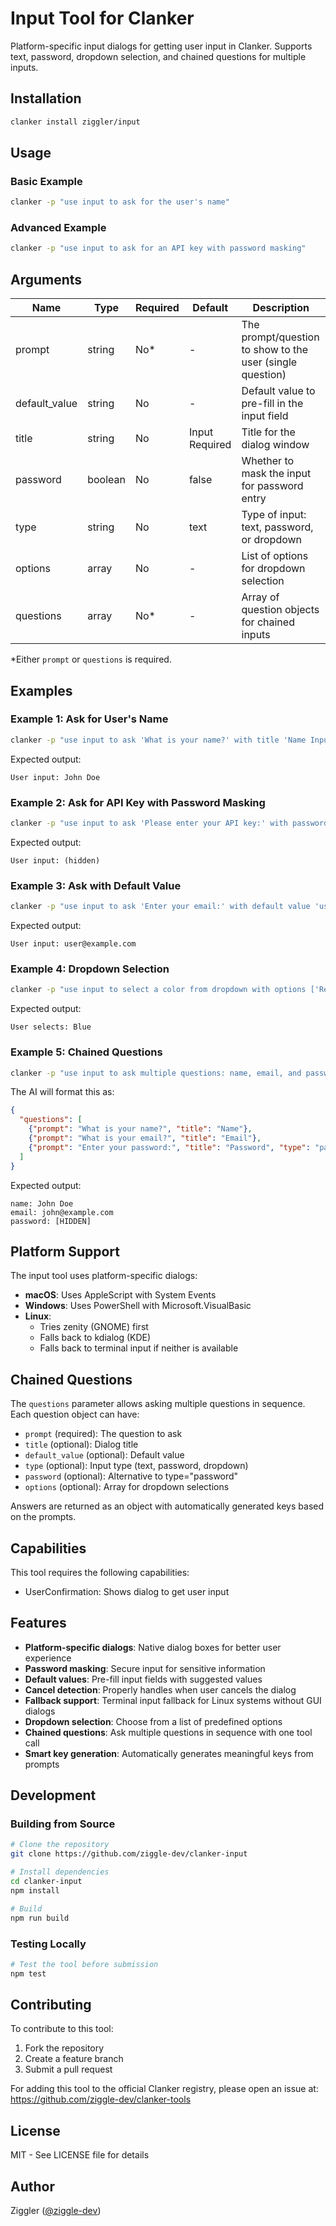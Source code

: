 # Input Tool for Clanker

Platform-specific input dialogs for getting user input in Clanker. Supports text, password, dropdown selection, and chained questions for multiple inputs.

## Installation

```bash
clanker install ziggler/input
```

## Usage

### Basic Example

```bash
clanker -p "use input to ask for the user's name"
```

### Advanced Example

```bash
clanker -p "use input to ask for an API key with password masking"
```

## Arguments

| Name | Type | Required | Default | Description |
|------|------|----------|---------|-------------|
| prompt | string | No* | - | The prompt/question to show to the user (single question) |
| default_value | string | No | - | Default value to pre-fill in the input field |
| title | string | No | Input Required | Title for the dialog window |
| password | boolean | No | false | Whether to mask the input for password entry |
| type | string | No | text | Type of input: text, password, or dropdown |
| options | array | No | - | List of options for dropdown selection |
| questions | array | No* | - | Array of question objects for chained inputs |

*Either `prompt` or `questions` is required.

## Examples

### Example 1: Ask for User's Name

```bash
clanker -p "use input to ask 'What is your name?' with title 'Name Input'"
```

Expected output:
```
User input: John Doe
```

### Example 2: Ask for API Key with Password Masking

```bash
clanker -p "use input to ask 'Please enter your API key:' with password masking"
```

Expected output:
```
User input: (hidden)
```

### Example 3: Ask with Default Value

```bash
clanker -p "use input to ask 'Enter your email:' with default value 'user@example.com'"
```

Expected output:
```
User input: user@example.com
```

### Example 4: Dropdown Selection

```bash
clanker -p "use input to select a color from dropdown with options ['Red', 'Green', 'Blue']"
```

Expected output:
```
User selects: Blue
```

### Example 5: Chained Questions

```bash
clanker -p "use input to ask multiple questions: name, email, and password"
```

The AI will format this as:
```json
{
  "questions": [
    {"prompt": "What is your name?", "title": "Name"},
    {"prompt": "What is your email?", "title": "Email"},
    {"prompt": "Enter your password:", "title": "Password", "type": "password"}
  ]
}
```

Expected output:
```
name: John Doe
email: john@example.com
password: [HIDDEN]
```

## Platform Support

The input tool uses platform-specific dialogs:

- **macOS**: Uses AppleScript with System Events
- **Windows**: Uses PowerShell with Microsoft.VisualBasic
- **Linux**: 
  - Tries zenity (GNOME) first
  - Falls back to kdialog (KDE)
  - Falls back to terminal input if neither is available

## Chained Questions

The `questions` parameter allows asking multiple questions in sequence. Each question object can have:

- `prompt` (required): The question to ask
- `title` (optional): Dialog title
- `default_value` (optional): Default value
- `type` (optional): Input type (text, password, dropdown)
- `password` (optional): Alternative to type="password"
- `options` (optional): Array for dropdown selections

Answers are returned as an object with automatically generated keys based on the prompts.

## Capabilities

This tool requires the following capabilities:
- UserConfirmation: Shows dialog to get user input

## Features

- **Platform-specific dialogs**: Native dialog boxes for better user experience
- **Password masking**: Secure input for sensitive information
- **Default values**: Pre-fill input fields with suggested values
- **Cancel detection**: Properly handles when user cancels the dialog
- **Fallback support**: Terminal input fallback for Linux systems without GUI dialogs
- **Dropdown selection**: Choose from a list of predefined options
- **Chained questions**: Ask multiple questions in sequence with one tool call
- **Smart key generation**: Automatically generates meaningful keys from prompts

## Development

### Building from Source

```bash
# Clone the repository
git clone https://github.com/ziggle-dev/clanker-input

# Install dependencies
cd clanker-input
npm install

# Build
npm run build
```

### Testing Locally

```bash
# Test the tool before submission
npm test
```

## Contributing

To contribute to this tool:
1. Fork the repository
2. Create a feature branch
3. Submit a pull request

For adding this tool to the official Clanker registry, please open an issue at:
https://github.com/ziggle-dev/clanker-tools

## License

MIT - See LICENSE file for details

## Author

Ziggler ([@ziggle-dev](https://github.com/ziggle-dev))